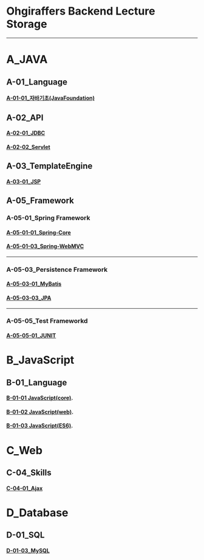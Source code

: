 # Ohgiraffers Backend Lecture Storage

---
# A_JAVA
## A-01_Language
#### [A-01-01_자바기초(JavaFoundation)](https://github.com/OhGiraffers/A-01-01_JavaFoundation)
## A-02_API
#### [A-02-01_JDBC](https://github.com/OhGiraffers/A-02-01_JDBC.git)
#### [A-02-02_Servlet](https://github.com/OhGiraffers/A-02-02_Servlet.git)
## A-03_TemplateEngine
#### [A-03-01_JSP](https://github.com/OhGiraffers/A-03-01_JSP.git)
## A-05_Framework
### A-05-01_Spring Framework
#### [A-05-01-01_Spring-Core](https://github.com/OhGiraffers/A-05-01-01_Spring-Core)
#### [A-05-01-03_Spring-WebMVC](https://github.com/OhGiraffers/A-05-01-03-Spring-WebMVC)
---
### A-05-03_Persistence Framework
#### [A-05-03-01_MyBatis](https://github.com/OhGiraffers/A-05-03-01_MyBatis.git)
#### [A-05-03-03_JPA](https://github.com/OhGiraffers/A-05-03-03_JPA.git)
---
### A-05-05_Test Frameworkd
#### [A-05-05-01_JUNIT](https://github.com/OhGiraffers/A-05-05-01_JUnit)

# B_JavaScript
## B-01_Language
#### [B-01-01 JavaScript(core)](https://github.com/OhGiraffers/B-01-01_JavaScript_core).
#### [B-01-02 JavaScript(web)](https://github.com/OhGiraffers/B-01-02_JavaScript_web).
#### [B-01-03 JavaScript(ES6)](https://github.com/OhGiraffers/B-01-03_JavaScript_ES6).

# C_Web
## C-04_Skills
#### [C-04-01_Ajax](https://github.com/OhGiraffers/C-04-01_Ajax)

# D_Database
## D-01_SQL
#### [D-01-03_MySQL](https://github.com/OhGiraffers/D-01-03_MySQL)

